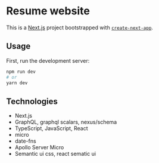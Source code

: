 # Resume website

This is a [Next.js](https://nextjs.org/) project bootstrapped with [`create-next-app`](https://github.com/vercel/next.js/tree/canary/packages/create-next-app).

## Usage

First, run the development server:

```bash
npm run dev
# or
yarn dev
```

## Technologies

- Next.js
- GraphQL, graphql scalars, nexus/schema
- TypeScript, JavaScript, React
- micro
- date-fns
- Apollo Server Micro
- Semantic ui css, react sematic ui
